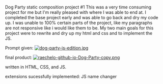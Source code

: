 Dog Party static composition project #1
This was a very time consuming project for me but I'm really pleased with where I was able to end at. I completed the base project early and was able to go back and dry my code up. I was unable to 100% certain parts of the project, like my paragraphs are not responsive like i would like them to be. My two main goals for this project were to rewrite and dry up my html and css and to implement the JS.

Prompt given:
[![dog-party-js-edition.jpg](https://i.postimg.cc/HxZMRZF1/dog-party-js-edition.jpg)](https://postimg.cc/5YzjF3xs)

final product:
[![raechelo-github-io-Dog-Party-copy.png](https://i.postimg.cc/NM9Th7ty/raechelo-github-io-Dog-Party-copy.png)](https://postimg.cc/R6mqKtN9)

written in HTML, CSS, and JS.

extensions sucessfully implemented: JS name changer
